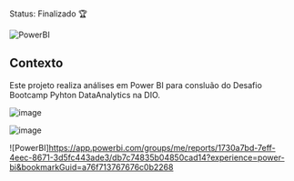Status: Finalizado 🏆

![PowerBI](https://img.shields.io/badge/Power%20BI--yellow?style=for-the-badge&logo=Power%20BI&logoColor=BLUE)

## Contexto

Este projeto realiza análises em Power BI para consluão do Desafio Bootcamp Pyhton DataAnalytics na DIO. 



![image](https://github.com/Talinha/Desafio_DIO_PowerBI/assets/121242992/cca2db10-6cd8-4b72-9611-7541aa0d46a1)

![image](https://github.com/Talinha/Desafio_DIO_PowerBI/assets/121242992/95965673-ed98-48b2-9bdd-2c6c609f0947)

![PowerBI]https://app.powerbi.com/groups/me/reports/1730a7bd-7eff-4eec-8671-3d5fc443ade3/db7c74835b04850cad14?experience=power-bi&bookmarkGuid=a76f713767676c0b2268
